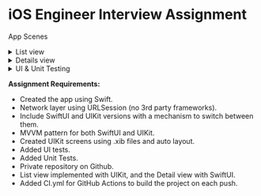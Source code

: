 # iOS Engineer Interview Assignment

App Scenes

<details>
  <summary>List view</summary>
  <img src="https://raw.githubusercontent.com/AmirDaliri/Resume/master/Screenshot%202024-01-14%20at%2022.25.14.png" width="300" height="600">
</details>

<details>
  <summary>Details view</summary>
  <img src="https://raw.githubusercontent.com/AmirDaliri/Resume/master/Screenshot%202024-01-14%20at%2022.25.19.png" width="300" height="600">
</details>

<details>
  <summary>UI & Unit Testing</summary>
  <img src="https://raw.githubusercontent.com/AmirDaliri/Resume/master/Screenshot%202024-01-14%20at%2023.18.43.png" width="300" height="600">
</details>



**Assignment Requirements:**
- Created the app using Swift.
- Network layer using URLSession (no 3rd party frameworks).
- Include SwiftUI and UIKit versions with a mechanism to switch between them.
- MVVM pattern for both SwiftUI and UIKit.
- Created UIKit screens using .xib files and auto layout.
- Added UI tests.
- Added Unit Tests.
- Private repository on Github.
- List view implemented with UIKit, and the Detail view with SwiftUI.
- Added CI.yml for GitHub Actions to build the project on each push.
